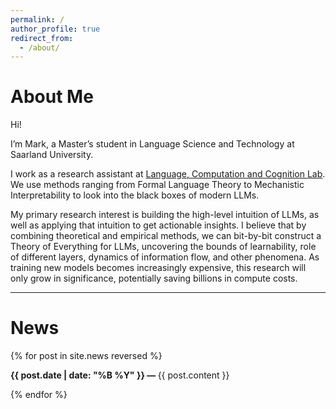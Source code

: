```yaml
---
permalink: /
author_profile: true
redirect_from: 
  - /about/
---
```


<div class="about-me">
  <h1>About Me</h1>
  <p>Hi!</p>
  <p>I’m Mark, a Master’s student in Language Science and Technology at Saarland University.</p>
  <p>I work as a research assistant at <a href="https://lacoco-lab.github.io/home/">Language, Computation and Cognition Lab</a>. We use methods ranging from Formal Language Theory to Mechanistic Interpretability to look into the black boxes of modern LLMs. </p>
  <p>My primary research interest is building the high-level intuition of LLMs, as well as applying that intuition to get actionable insights. I believe that by combining theoretical and empirical methods, we can bit-by-bit construct a Theory of Everything for LLMs, uncovering the bounds of learnability, role of different layers, dynamics of information flow, and other phenomena. As training new models becomes increasingly expensive, this research will only grow in significance, potentially saving billions in compute costs. </p>
</div>

<hr>

<div class="news-section">
  <h1>News</h1>
  {% for post in site.news reversed %}
    <div class="news-item">
      <p><b>{{ post.date | date: "%B %Y" }} &mdash; </b> {{ post.content }}</p>
    </div>
  {% endfor %}
</div>